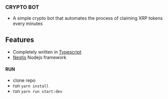 ### CRYPTO BOT
- A simple crypto bot that automates the process of claiming XRP tokens every minutes

## Features
- Completely written in [Typescript](https://typescriptlang.org/)
- [Nestjs](https://docs.nestjs.com/) Nodejs framework

#### RUN
- clone repo
- run `yarn install`
- run `yarn run start:dev`


